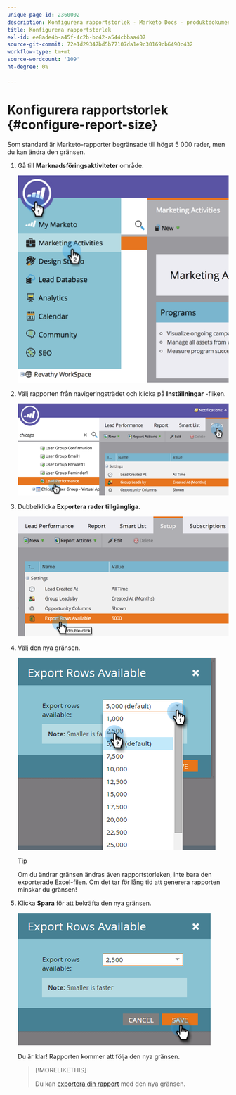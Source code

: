 ```yaml
---
unique-page-id: 2360002
description: Konfigurera rapportstorlek - Marketo Docs - produktdokumentation
title: Konfigurera rapportstorlek
exl-id: ee8ade4b-a45f-4c2b-bc42-a544cbbaa407
source-git-commit: 72e1d29347bd5b77107da1e9c30169cb6490c432
workflow-type: tm+mt
source-wordcount: '109'
ht-degree: 0%

---
```


# Konfigurera rapportstorlek {#configure-report-size}

Som standard är Marketo-rapporter begränsade till högst 5 000 rader, men du kan ändra den gränsen.

1. Gå till **Marknadsföringsaktiviteter** område.

   ![](assets/image2014-9-16-10-3a53-3a57.png)

1. Välj rapporten från navigeringsträdet och klicka på **Inställningar** -fliken.

   ![](assets/image2014-9-16-10-3a54-3a1.png)

1. Dubbelklicka **Exportera rader tillgängliga**.

   ![](assets/image2014-9-16-10-3a54-3a5.png)

1. Välj den nya gränsen.

   ![](assets/image2016-3-2-9-3a13-3a0.png)

   >[!TIP]
   >
   >Om du ändrar gränsen ändras även rapportstorleken, inte bara den exporterade Excel-filen. Om det tar för lång tid att generera rapporten minskar du gränsen!

1. Klicka **Spara** för att bekräfta den nya gränsen.

   ![](assets/image2016-3-2-9-3a13-3a59.png)

   Du är klar! Rapporten kommer att följa den nya gränsen.

   >[!MORELIKETHIS]
   >
   >Du kan [exportera din rapport](/help/marketo/product-docs/reporting/basic-reporting/report-activity/export-a-report-to-excel.md) med den nya gränsen.
